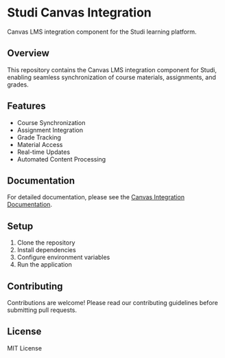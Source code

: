# Studi Canvas Integration

Canvas LMS integration component for the Studi learning platform.

## Overview

This repository contains the Canvas LMS integration component for Studi, enabling seamless synchronization of course materials, assignments, and grades.

## Features

- Course Synchronization
- Assignment Integration
- Grade Tracking
- Material Access
- Real-time Updates
- Automated Content Processing

## Documentation

For detailed documentation, please see the [Canvas Integration Documentation](docs/CANVAS_INTEGRATION.md).

## Setup

1. Clone the repository
2. Install dependencies
3. Configure environment variables
4. Run the application

## Contributing

Contributions are welcome! Please read our contributing guidelines before submitting pull requests.

## License

MIT License